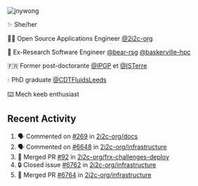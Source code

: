 ![jnywong](https://readme-typing-svg.demolab.com/?font=Intel+One+Mono&size=36&duration=3000&pause=1000&color=6bc46d&vCenter=true&width=170&lines=jnywong)

✨ She/her

👩‍💻 Open Source Applications Engineer [@2i2c-org](https://2i2c.org/)

🐻 Ex-Research Software Engineer [@bear-rsg](https://github.com/bear-rsg) [@baskerville-hpc](https://github.com/baskerville-hpc) 

🇫🇷 Former post-doctorante [@IPGP](https://github.com/IPGP) et [@ISTerre](https://www.isterre.fr/) 

💧 PhD graduate [@CDTFluidsLeeds](https://fluid-dynamics.leeds.ac.uk/) 

⌨️ Mech keeb enthusiast 

## Recent Activity 

<!--START_SECTION:activity-->
1. 🗣 Commented on [#269](https://github.com/2i2c-org/docs/pull/269#issuecomment-3311310472) in [2i2c-org/docs](https://github.com/2i2c-org/docs)
2. 🗣 Commented on [#6648](https://github.com/2i2c-org/infrastructure/issues/6648#issuecomment-3303449737) in [2i2c-org/infrastructure](https://github.com/2i2c-org/infrastructure)
3. 🎉 Merged PR [#92](https://github.com/2i2c-org/frx-challenges-deploy/pull/92) in [2i2c-org/frx-challenges-deploy](https://github.com/2i2c-org/frx-challenges-deploy)
4. 🔒 Closed issue [#6762](https://github.com/2i2c-org/infrastructure/issues/6762) in [2i2c-org/infrastructure](https://github.com/2i2c-org/infrastructure)
5. 🎉 Merged PR [#6764](https://github.com/2i2c-org/infrastructure/pull/6764) in [2i2c-org/infrastructure](https://github.com/2i2c-org/infrastructure)
<!--END_SECTION:activity-->
